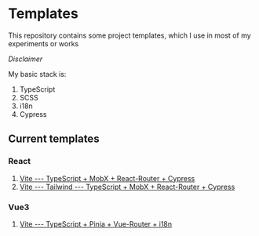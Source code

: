 # Templates
This repository contains some project templates, which I use in most of my experiments or works

*Disclaimer*

My basic stack is:
1. TypeScript
2. SCSS
3. i18n
4. Cypress

## Current templates
### React
1. [Vite --- TypeScript + MobX + React-Router + Cypress](https://github.com/OneEyed1366/templates/tree/vite-react-typescript-mobx-router-cypress)
2. [Vite --- Tailwind --- TypeScript + MobX + React-Router + Cypress](https://github.com/OneEyed1366/templates/tree/vite-react-typescript-tailwind-mobx-router-cypress)

### Vue3
1. [Vite --- TypeScript + Pinia + Vue-Router + i18n](https://github.com/OneEyed1366/templates/tree/vue3-vite-typescript-pinia-router-i18n)
